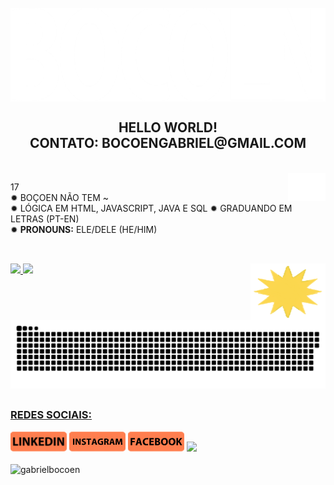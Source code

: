 <div style="display: inline_block"><br>
 <img align="center" alt="Gmns-Gif" height="150" width="1100" src="https://github.com/gabrielbocoen/gabrielbocoen/blob/main/arts/BOCOEN%20(1).png?raw=true">
</div>

<h2 align="center"><b>HELLO WORLD!</b> <br> CONTATO: BOCOENGABRIEL@GMAIL.COM </h2>


<div style="display: inline_block"><br>
 <img align="right" alt="Gmns-Gif" height="45" width="60" src="https://github.com/gabrielbocoen/gabrielbocoen/blob/main/arts/GB.png?raw=true">
</div>

17 <br>
✹ BOÇOEN NÃO TEM ~ <br>
✹ LÓGICA EM HTML, JAVASCRIPT, JAVA E SQL ✹ GRADUANDO EM LETRAS (PT-EN)<br>
✹ __PRONOUNS:__  ELE/DELE (HE/HIM)<br>

##

<div style="display: inline_block"><br>
 <img align="right" alt="Gmns-Gif" height="90" width="120" src="https://github.com/gabrielbocoen/gabrielbocoen/blob/main/arts/sun.gif?raw=true">
 <a href="https://github.com/gabrielbocoen">
   
 <img height="100em" src="https://github-readme-stats.vercel.app/api?username=gabrielbocoen&show_icons=true&theme=dark&include_all_commits=true&count_private=true"/>
 <img height="100em" src="https://github-readme-stats.vercel.app/api/top-langs/?username=gabrielbocoen&layout=compact&langs_count=7&theme=dark"/>
</div>
  
![Snake animation](https://github.com/gabrielbocoen/gabrielbocoen/blob/output/github-contribution-grid-snake.svg)

##
 
  ### REDES SOCIAIS:

<div>
  <a href="https://www.linkedin.com/in/gabrielbocoen/" target="_blank"><img src="https://github.com/gabrielbocoen/gabrielbocoen/blob/main/arts/Redes%20Sociais/linked-in.png?raw=true" target="_blank"/></a>
  <a href="https://www.instagram.com/gabrielbocoen/" target="_blank"><img src="https://github.com/gabrielbocoen/gabrielbocoen/blob/main/arts/Redes%20Sociais/INSTAGRAM.png?raw=true" target="_blank"/></a>
 <a href="https://www.facebook.com/gabrielbocoen/" target="_blank"><img src="https://github.com/gabrielbocoen/gabrielbocoen/blob/main/arts/Redes%20Sociais/FACEBOOK.png?raw=true" target="_blank"/></a>
 <a href="mailto:bocoengabriel@gmail.com" target="_blank"><img src="https://img.shields.io/badge/Gmail-D14836?style=for-the-badge&logo=gmail&logoColor=white" target="_blank"/></a>
</div>
<br>
<img src="https://komarev.com/ghpvc/?username=gabrielbocoen&color=orange" alt="gabrielbocoen" />

